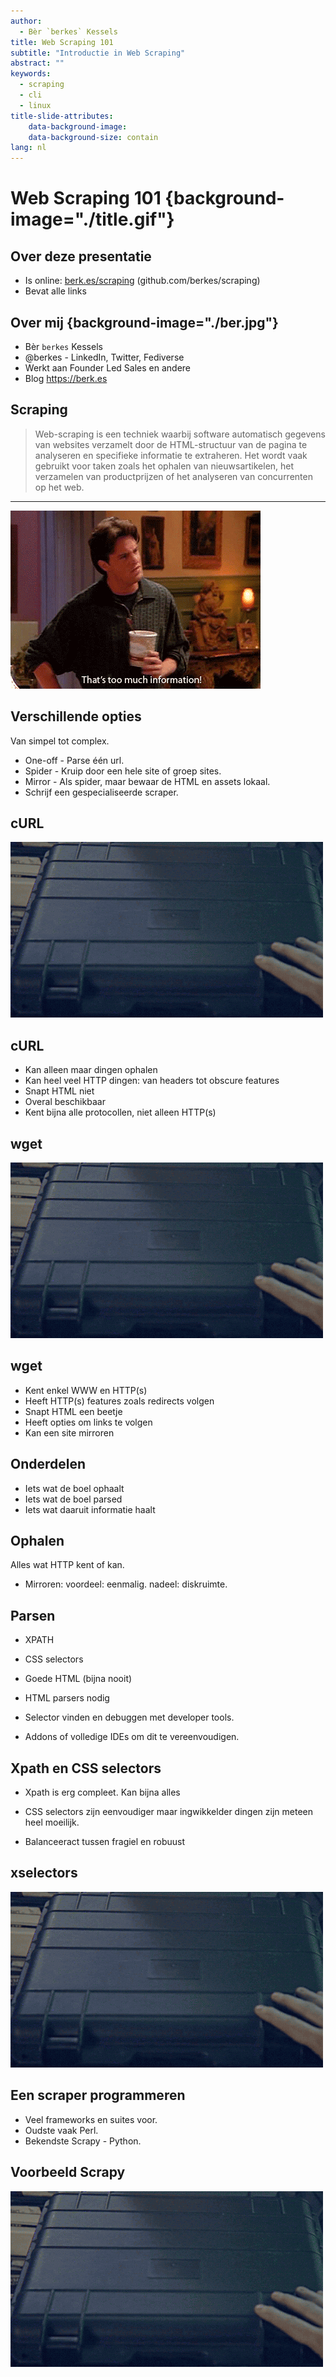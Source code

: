 ```yaml
---
author:
  - Bèr `berkes` Kessels
title: Web Scraping 101
subtitle: "Introductie in Web Scraping"
abstract: ""
keywords:
  - scraping
  - cli
  - linux
title-slide-attributes:
    data-background-image: 
    data-background-size: contain
lang: nl
---
```


# Web Scraping 101 {background-image="./title.gif"}

## Over deze presentatie

* Is online: [berk.es/scraping](https://berk.es/scraping) (github.com/berkes/scraping)
* Bevat alle links

## Over mij {background-image="./ber.jpg"}

* Bèr `berkes` Kessels
* @berkes - LinkedIn, Twitter, Fediverse
* Werkt aan Founder Led Sales en andere
* Blog https://berk.es

## Scraping

> Web-scraping is een techniek waarbij software automatisch gegevens van
> websites verzamelt door de HTML-structuur van de pagina te analyseren en
> specifieke informatie te extraheren. Het wordt vaak gebruikt voor taken zoals
> het ophalen van nieuwsartikelen, het verzamelen van productprijzen of het
> analyseren van concurrenten op het web. 

--- 

![Too much information](./info.gif)

## Verschillende opties

Van simpel tot complex.

* One-off - Parse één url.
* Spider - Kruip door een hele site of groep sites.
* Mirror - Als spider, maar bewaar de HTML en assets lokaal.
* Schrijf een gespecialiseerde scraper.

## cURL

![Demo](./demo.gif)

## cURL

* Kan alleen maar dingen ophalen
* Kan heel veel HTTP dingen: van headers tot obscure features
* Snapt HTML niet
* Overal beschikbaar
* Kent bijna alle protocollen, niet alleen HTTP(s)

## wget

![Demo](./demo.gif)

## wget

* Kent enkel WWW en HTTP(s)
* Heeft HTTP(s) features zoals redirects volgen
* Snapt HTML een beetje
* Heeft opties om links te volgen
* Kan een site mirroren

## Onderdelen

* Iets wat de boel ophaalt
* Iets wat de boel parsed
* Iets wat daaruit informatie haalt

## Ophalen

Alles wat HTTP kent of kan.

* Mirroren: voordeel: eenmalig. nadeel: diskruimte.

## Parsen

* XPATH
* CSS selectors

* Goede HTML (bijna nooit)
* HTML parsers nodig

* Selector vinden en debuggen met developer tools.
* Addons of volledige IDEs om dit te vereenvoudigen.

## Xpath en CSS selectors

* Xpath is erg compleet. Kan bijna alles
* CSS selectors zijn eenvoudiger maar ingwikkelder dingen zijn meteen heel moeilijk.

* Balanceeract tussen fragiel en robuust

## xselectors

![Demo](./demo.gif)

## Een scraper programmeren

* Veel frameworks en suites voor.
* Oudste vaak Perl.
* Bekendste Scrapy - Python.

## Voorbeeld Scrapy

![Demo](./demo.gif)
